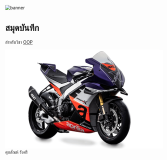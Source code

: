 ![banner](https://factoryworks.aprilia.com/img/motorbikes/mm-race-1100-2022/detail-00.jpg?v018)
# สมุดบันทึก

สำหรับวิชา [OOP](https://www.facebook.com/profile.php?id=100091516873509) 

![download banner](./main.jpg)
ศุภสัณห์ รังศรี 
